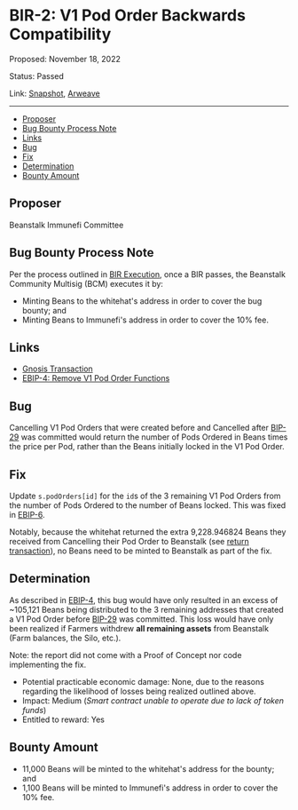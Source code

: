 # BIR-2: V1 Pod Order Backwards Compatibility 

Proposed: November 18, 2022

Status: Passed

Link: [Snapshot](https://snapshot.org/#/beanstalkbugbounty.eth/proposal/0xb07c3ff8112c01849681a62980b5499599990e26e01d9ca244fd6483783ece2c), [Arweave](https://arweave.net/zayRM8ATyNJR_1n5xRRQ2gkaOdADRbeOX3q7CyfYPHg)

---

- [Proposer](#proposer)
- [Bug Bounty Process Note](#bug-bounty-process-note)
- [Links](#links)
- [Bug](#bug)
- [Fix](#fix)
- [Determination](#determination)
- [Bounty Amount](#bounty-amount)

## Proposer

Beanstalk Immunefi Committee

## Bug Bounty Process Note

Per the process outlined in [BIR Execution](https://docs.bean.money/governance/beanstalk/bic-process#execution), once a BIR passes, the Beanstalk Community Multisig (BCM) executes it by:
* Minting Beans to the whitehat's address in order to cover the bug bounty; and
* Minting Beans to Immunefi's address in order to cover the 10% fee.

## Links

* [Gnosis Transaction](https://app.safe.global/eth:0xa9bA2C40b263843C04d344727b954A545c81D043/transactions/tx?id=multisig_0xa9bA2C40b263843C04d344727b954A545c81D043_0x4c242b8f0a8d0bf9a3a72c5e4812ccb515a44aef8fb5b6997d22b91b5e2db05b)
* [EBIP-4: Remove V1 Pod Order Functions](https://arweave.net/WE73eyNcrbkCSZBAQerylbQ8VAoPjD0HBhVM6-OARVg)

## Bug

Cancelling V1 Pod Orders that were created before and Cancelled after [BIP-29](https://arweave.net/OfWylBAxD5KyGJBWrQto2EyeYpzc-MqfaroXMQ1bk5w) was committed would return the number of Pods Ordered in Beans times the price per Pod, rather than the Beans initially locked in the V1 Pod Order. 

## Fix

Update `s.podOrders[id]` for the `id`s of the 3 remaining V1 Pod Orders from the number of Pods Ordered to the number of Beans locked. This was fixed in [EBIP-6](https://arweave.net/o0cB9SKHQq1y_KqIRZ8oK-xLjtSiTXuiT5dGmkwxygI).

Notably, because the whitehat returned the extra 9,228.946824 Beans they received from Cancelling their Pod Order to Beanstalk (see [return transaction](https://etherscan.io/tx/0x09ad148ba695a05d08fd0726b9927411f94eceede13a730d4550f52ce9dc5e7d)), no Beans need to be minted to Beanstalk as part of the fix.

## Determination

As described in [EBIP-4](https://arweave.net/WE73eyNcrbkCSZBAQerylbQ8VAoPjD0HBhVM6-OARVg), this bug would have only resulted in an excess of ~105,121 Beans being distributed to the 3 remaining addresses that created a V1 Pod Order before [BIP-29](https://arweave.net/OfWylBAxD5KyGJBWrQto2EyeYpzc-MqfaroXMQ1bk5w) was committed. This loss would have only been realized if Farmers withdrew **all remaining assets** from Beanstalk (Farm balances, the Silo, etc.). 

Note: the report did not come with a Proof of Concept nor code implementing the fix.

* Potential practicable economic damage: None, due to the reasons regarding the likelihood of losses being realized outlined above. 
* Impact: Medium (_Smart contract unable to operate due to lack of token funds_)
* Entitled to reward: Yes

## Bounty Amount

* 11,000 Beans will be minted to the whitehat's address for the bounty; and
* 1,100 Beans will be minted to Immunefi's address in order to cover the 10% fee.
